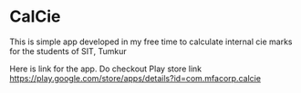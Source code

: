 # CalCie
This is simple app developed in my free time to calculate internal cie marks for the students of SIT, Tumkur

Here is link for the app.
Do checkout 
Play store link
https://play.google.com/store/apps/details?id=com.mfacorp.calcie
